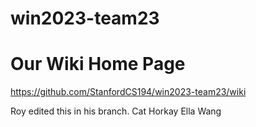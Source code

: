 # win2023-team23

# Our Wiki Home Page

https://github.com/StanfordCS194/win2023-team23/wiki

Roy edited this in his branch.
Cat Horkay
Ella Wang